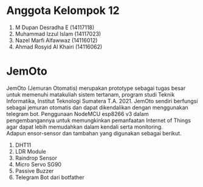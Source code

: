 # Anggota Kelompok 12
1. M Dupan Desradha E (14117118)
2. Muhammad Izzul Islam (14117023)
3. Nazel Marfi Alfawwaz (14116012)
4. Ahmad Rosyid Al Khairi (14116062)

# JemOto
JemOto (Jemuran Otomatis) merupakan prototype sebagai tugas besar untuk memenuhi matakuliah sistem tertanam, program studi Teknik Informatika, Institut Teknologi Sumatera T.A. 2021. JemOto sendiri berfungsi sebagai jemuran otomatis dan dapat dikendalikan dengan menggunakan telegram bot.
Penggunaan NodeMCU esp8266 v3 dalam pengembangannya untuk memungkinkan pemanfaatan Internet of Things agar dapat lebih memudahkan dalam kendali serta monitoring. <br />
Adapun ensor-sensor dan tambahan yang digunakan sebagai berikut.
1. DHT11
2. LDR Module 
3. Raindrop Sensor 
4. Micro Servo SG90 
5. Passive Buzzer 
6. Telegram Bot dari botfather
